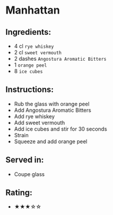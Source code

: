 # Manhattan

## Ingredients:
- 4 cl `rye whiskey`
- 2 cl `sweet vermouth`
- 2 dashes `Angostura Aromatic Bitters`
- 1 `orange peel`
- 8 `ice cubes`

## Instructions:
- Rub the glass with orange peel
- Add Angostura Aromatic Bitters
- Add rye whiskey
- Add sweet vermouth
- Add ice cubes and stir for 30 seconds
- Strain
- Squeeze and add orange peel

## Served in:
- Coupe glass

## Rating:
- ★★★☆☆